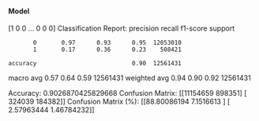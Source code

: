 #### Model
[1 0 0 ... 0 0 0]
Classification Report:
              precision    recall  f1-score   support

           0       0.97      0.93      0.95  12053010
           1       0.17      0.36      0.23    508421

    accuracy                           0.90  12561431
   macro avg       0.57      0.64      0.59  12561431
weighted avg       0.94      0.90      0.92  12561431

Accuracy: 0.9026870425829668
Confusion Matrix:
[[11154659   898351]
 [  324039   184382]]
Confusion Matrix (%):
[[88.80086194  7.1516613 ]
 [ 2.57963444  1.46784232]]
